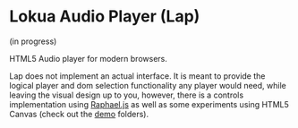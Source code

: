 Lokua Audio Player (Lap)
========================

(in progress)

HTML5 Audio player for modern browsers.

Lap does not implement an actual interface. It is meant to provide the logical player and dom selection functionality any player would need, while leaving the visual design up to you, however, there is a
controls implementation using [Raphael.js](http://raphaeljs.com/) as well as some experiments using 
HTML5 Canvas (check out the [demo](./demo) folders).

